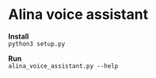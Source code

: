 # Alina voice assistant

**Install**  
```python3 setup.py```

**Run**  
```alina_voice_assistant.py --help```